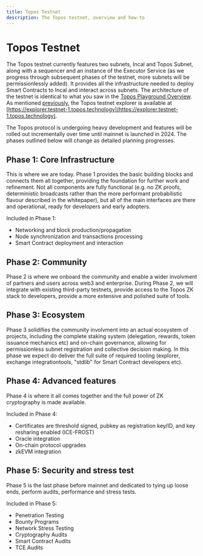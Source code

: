 ```yaml
---
title: Topos Testnet
description: The Topos testnet, overview and how-to
---
```


# Topos Testnet

The Topos testnet currently features two subnets, Incal and Topos Subnet, along with a sequencer and an instance of the Executor Service (as we progress through subsequent phases of the testnet, more subnets will be permissionlessly added). It provides all the infrastructure needed to deploy Smart Contracts to Incal and interact across subnets. The architecture of the testnet is identical to what you saw in the [Topos Playground Overview](./1-ERC20-Messaging.html).
As mentioned [previously](./2-explorer.md), the Topos testnet explorer is available at [https://explorer.testnet-1.topos.technology](https://explorer.testnet-1.topos.technology).

The Topos protocol is undergoing heavy development and features will be rolled out incrementally over time until mainnet is launched in 2024. The phases outlined below will change as detailed planning progresses.

## Phase 1: Core Infrastructure

This is where we are today. Phase 1 provides the basic building blocks and connects them all together, providing the foundation for further work and refinement. Not all components are fully functional (e.g. no ZK proofs, deterministic broadcasts rather than the more performant probabilistic flavour described in the whitepaper), but all of the main interfaces are there and operational, ready for developers and early adopters.

Included in Phase 1:

- Networking and block production/propagation
- Node synchronization and transactions processing
- Smart Contract deployment and interaction

## Phase 2: Community

Phase 2 is where we onboard the community and enable a wider involvment of partners and users across web3 and enterprise. During Phase 2, we will integrate with existing third-party testnets, provide access to the Topos ZK stack to developers, provide a more extensive and polished suite of tools.

## Phase 3: Ecosystem

Phase 3 solidifies the community involvment into an actual ecosystem of projects, including the complete staking system (delegation, rewards, token issuance mechanics etc) and on-chain governance, allowing for permissionless subnet registration and collective decision making. In this phase we expect do deliver the full suite of required tooling (explorer, exchange integrationtools, "stdlib" for Smart Contract developers etc).

## Phase 4: Advanced features
Phase 4 is where it all comes together and the full power of ZK cryptography is made available.

Included in Phase 4:

- Certificates are threshold signed, pubkey as registration key/ID, and key resharing enabled (ICE-FROST)
- Oracle integration
- On-chain protocol upgrades
- zkEVM integration

## Phase 5: Security and stress test
Phase 5 is the last phase before mainnet and dedicated to tying up loose ends, perform audits, performance and stress tests.

Included in Phase 5:

- Penetration Testing
- Bounty Programs
- Network Stress Testing
- Cryptography Audits
- Smart Contract Audits
- TCE Audits

